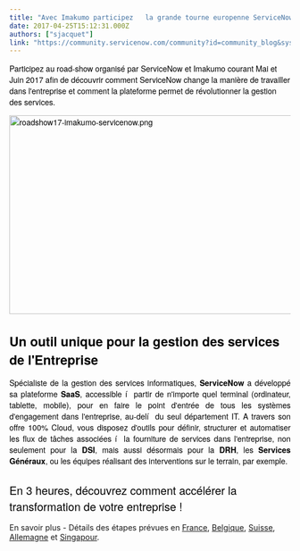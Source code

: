 ```yaml
---
title: "Avec Imakumo participez   la grande tourne europenne ServiceNow "
date: 2017-04-25T15:12:31.000Z
authors: ["sjacquet"]
link: "https://community.servicenow.com/community?id=community_blog&sys_id=ab7da269dbd0dbc01dcaf3231f9619fe"
---
```

<p><span style="color: #000000; font-family: 'Helvetica Neue', Helvetica, Helvetica, Arial, sans-serif;">Participez au road-show organisé par ServiceNow et Imakumo courant Mai et Juin 2017 afin de découvrir comment ServiceNow change la manière de travailler dans l'entreprise et comment la plateforme permet de révolutionner la gestion des services.</span></p><p></p><p><span style="color: #000000; font-family: 'Helvetica Neue', Helvetica, Helvetica, Arial, sans-serif;"><img  alt="roadshow17-imakumo-servicenow.png" class="image-1 jive-image" src="5eb8d102dbd813043eb27a9e0f9619f1.iix" style="width: 620px; height: 356px;"/></span></p><h2 style="margin-bottom: 15px; font-family: HelveticaNeue-Light, 'Helvetica Neue Light', 'Helvetica Neue', Helvetica, Arial, 'Lucida Grande', sans-serif; color: #000000; font-weight: 200; font-size: 23px;"><strong style="font-family: 'Helvetica Neue', Helvetica, Helvetica, Arial, sans-serif;">Un outil unique pour la gestion des services de l'Entreprise</strong></h2><p align="justify" class="lead" style="margin-bottom: 10px; font-family: 'Helvetica Neue', Helvetica, Helvetica, Arial, sans-serif; color: #000000;">Spécialiste de la gestion des services informatiques, <strong>ServiceNow</strong> a développé sa plateforme <strong>SaaS</strong>, accessible í  partir de n'importe quel terminal (ordinateur, tablette, mobile), pour en faire le point d'entrée de tous les systèmes d'engagement dans l'entreprise, au-delí  du seul département IT. A travers son offre 100% Cloud, vous disposez d'outils pour définir, structurer et automatiser les flux de tâches associées í  la fourniture de services dans l'entreprise, non seulement pour la <strong>DSI</strong>, mais aussi désormais pour la <strong>DRH</strong>, les <strong>Services Généraux</strong>, ou les équipes réalisant des interventions sur le terrain, par exemple.</p><h3 class="lead" style="margin-bottom: 15px; font-family: HelveticaNeue-Light, 'Helvetica Neue Light', 'Helvetica Neue', Helvetica, Arial, 'Lucida Grande', sans-serif; color: #000000; font-weight: 500; font-size: 20px;">En 3 heures, découvrez comment accélérer la transformation de votre entreprise !</h3><p>En savoir plus - Détails des étapes prévues en <a title="w.imakumo.fr/roadshow-france-servicenow-2017/" href="http://www.imakumo.fr/roadshow-france-servicenow-2017/">France</a>, <a title="w.imakumo.fr/roadshow-belgique-suisse-servicenow-2017/" href="http://www.imakumo.fr/roadshow-belgique-suisse-servicenow-2017/">Belgique</a>, <a title="w.imakumo.fr/roadshow-belgique-suisse-servicenow-2017/" href="http://www.imakumo.fr/roadshow-belgique-suisse-servicenow-2017/">Suisse</a>, <a title=".imakumo.com/2017/03/30/roadshow-dach-servicenow-imakumo-2017/" href="http://de.imakumo.com/2017/03/30/roadshow-dach-servicenow-imakumo-2017/">Allemagne</a> et <a title="w.imakumo.com/roadshow-singapore-servicenow-imakumo-2017/" href="http://www.imakumo.com/roadshow-singapore-servicenow-imakumo-2017/">Singapour</a>.</p><p></p><p></p>